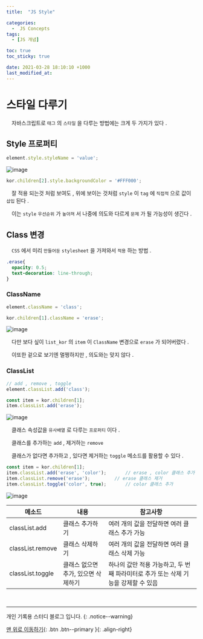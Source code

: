 ```yaml
---
title:  "JS Style" 

categories:
  -  JS Concepts
tags:
  - [JS 개념]

toc: true
toc_sticky: true

date: 2021-03-28 18:10:10 +1000
last_modified_at: 
---
```


# 스타일 다루기

　자바스크립트로 `태그` 의 `스타일` 을 다루는 방법에는 크게 두 가지가 있다 .

## Style 프로퍼티

```js
element.style.styleName = 'value';
```

![image](https://user-images.githubusercontent.com/50429028/112749696-02b85780-8fff-11eb-96c5-fdb69d234afd.png)
```js
kor.children[2].style.backgroundColor = '#FFF000';
```
　잘 적용 되는것 처럼 보여도 , 위에 보이는 것처럼 `style` 이 `tag` 에 `직접적` 으로 값이 `삽입` 된다 .

　이는 `style` `우선순위` 가 `높아져` 서 나중에 의도와 다르게 `문제` 가 될 가능성이 생긴다 .

## Class 변경 

　`CSS` 에서 미리 `만들어둔` `stylesheet` 을 가져와서 `적용` 하는 방법 .
```css
.erase{
  opacity: 0.5;
  text-decoration: line-through;
}
```

### ClassName

```js
element.className = 'class';
```
```js
kor.children[1].className = 'erase';
```
![image](https://user-images.githubusercontent.com/50429028/112750056-2bd9e780-9001-11eb-88d3-57bd8206e6f4.png)

　다만 보다 싶이 `list_kor` 의 `item` 이 `ClassName` 변경으로 `erase` 가 되어버렸다 .

　이또한 겉으로 보기엔 멀쩡하지만 , 의도와는 맞지 않다 .

### ClassList

```js
// add , remove , toggle
element.classList.add('class');
```
```js
const item = kor.children[1];
item.classList.add('erase');
```
![image](https://user-images.githubusercontent.com/50429028/112750268-9f302900-9002-11eb-84dd-112369c9f9fa.png)

　클래스 속성값을 `유사배열` 로 다루는 `프로퍼티` 이다 . 

　클래스를 추가하는 `add` , 제거하는 `remove` 

　클래스가 없다면 추가하고 , 있다면 제거하는 `toggle` 메소드를 활용할 수 있다 .

```js
const item = kor.children[1];
item.classList.add('erase', 'color'); 		// erase , color 클래스 추가
item.classList.remove('erase'); 		// erase 클래스 제거
item.classList.toggle('color', true); 		// color 클래스 추가
```
![image](https://user-images.githubusercontent.com/50429028/112750444-a3107b00-9003-11eb-8fd6-1a89a10457ab.png)

|메소드|내용|참고사항|
|-----|-----|-----|
|classList.add|	클래스 추가하기|	여러 개의 값을 전달하면 여러 클래스 추가 가능|
|classList.remove|	클래스 삭제하기|	여러 개의 값을 전달하면 여러 클래스 삭제 가능|
|classList.toggle|	클래스 없으면 추가, 있으면 삭제하기|	하나의 값만 적용 가능하고, 두 번째 파라미터로 추가 또는 삭제 기능을 강제할 수 있음|

<br>

***

개인 기록용 스터디 블로그 입니다.
{: .notice--warning}

[맨 위로 이동하기](#){: .btn .btn--primary }{: .align-right}